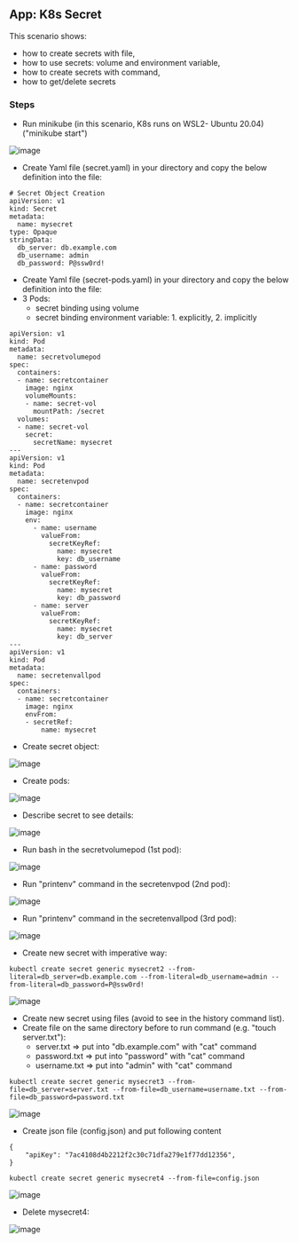 ## App: K8s Secret

This scenario shows:
- how to create secrets with file,
- how to use secrets: volume and environment variable,
- how to create secrets with command,
- how to get/delete secrets


### Steps

- Run minikube  (in this scenario, K8s runs on WSL2- Ubuntu 20.04) ("minikube start")

![image](https://user-images.githubusercontent.com/10358317/153183333-371fe598-d5a4-4b86-9b5d-9e33f35063cc.png)

- Create Yaml file (secret.yaml) in your directory and copy the below definition into the file:

``` 
# Secret Object Creation  
apiVersion: v1
kind: Secret
metadata:
  name: mysecret
type: Opaque
stringData:
  db_server: db.example.com
  db_username: admin
  db_password: P@ssw0rd!
```

- Create Yaml file (secret-pods.yaml) in your directory and copy the below definition into the file:
- 3 Pods:
  - secret binding using volume
  - secret binding environment variable: 1. explicitly, 2. implicitly
```
apiVersion: v1
kind: Pod
metadata:
  name: secretvolumepod
spec:
  containers:
  - name: secretcontainer
    image: nginx
    volumeMounts:
    - name: secret-vol
      mountPath: /secret
  volumes:
  - name: secret-vol
    secret:
      secretName: mysecret
---
apiVersion: v1
kind: Pod
metadata:
  name: secretenvpod
spec:
  containers:
  - name: secretcontainer
    image: nginx
    env:
      - name: username
        valueFrom:
          secretKeyRef:
            name: mysecret
            key: db_username
      - name: password
        valueFrom:
          secretKeyRef:
            name: mysecret
            key: db_password
      - name: server
        valueFrom:
          secretKeyRef:
            name: mysecret
            key: db_server
---
apiVersion: v1
kind: Pod
metadata:
  name: secretenvallpod
spec:
  containers:
  - name: secretcontainer
    image: nginx
    envFrom:
    - secretRef:
        name: mysecret
```

- Create secret object:

![image](https://user-images.githubusercontent.com/10358317/153636591-40f14380-02f2-4bc4-98f9-5f9c6eb7b9a6.png)

- Create pods:

![image](https://user-images.githubusercontent.com/10358317/153636772-246179b9-01b9-4032-8b3c-bd16331f537f.png)

- Describe secret to see details:

![image](https://user-images.githubusercontent.com/10358317/153638070-edba4d19-8ece-4f93-9579-fa9546c4a15d.png)

- Run bash in the secretvolumepod (1st pod):

![image](https://user-images.githubusercontent.com/10358317/153637318-e42326e9-4dc3-490d-a787-b0f1251a1808.png)

- Run "printenv" command in the secretenvpod (2nd pod):

![image](https://user-images.githubusercontent.com/10358317/153637549-9a1ceb13-d2dd-49ce-931b-ccfefbb75595.png)

- Run "printenv" command in the secretenvallpod (3rd pod):

![image](https://user-images.githubusercontent.com/10358317/153637762-d6dff332-3d80-4558-80b5-2ae86f4d0c92.png)

- Create new secret with imperative way:

``` 
kubectl create secret generic mysecret2 --from-literal=db_server=db.example.com --from-literal=db_username=admin --from-literal=db_password=P@ssw0rd!
```   

![image](https://user-images.githubusercontent.com/10358317/153638556-50874231-7be3-4801-90d0-ae84f66c28e9.png)

- Create new secret using files (avoid to see in the history command list).
- Create file on the same directory before to run command (e.g. "touch server.txt"): 
  - server.txt    => put into "db.example.com" with "cat" command
  - password.txt  => put into "password" with "cat" command
  - username.txt  => put into "admin" with "cat" command

```     
kubectl create secret generic mysecret3 --from-file=db_server=server.txt --from-file=db_username=username.txt --from-file=db_password=password.txt
``` 

![image](https://user-images.githubusercontent.com/10358317/153639595-4f8e5c95-151c-4990-93ac-6e8b98776fbd.png)

- Create json file (config.json) and put following content
```
{
    "apiKey": "7ac4108d4b2212f2c30c71dfa279e1f77dd12356",
}
```

``` 
kubectl create secret generic mysecret4 --from-file=config.json
``` 

![image](https://user-images.githubusercontent.com/10358317/153640684-cb16dac0-cddd-40b0-a90f-9f42b28e3373.png)

- Delete mysecret4:

![image](https://user-images.githubusercontent.com/10358317/153640797-617ddd36-cbb6-4a73-8955-f4482e521dde.png)
